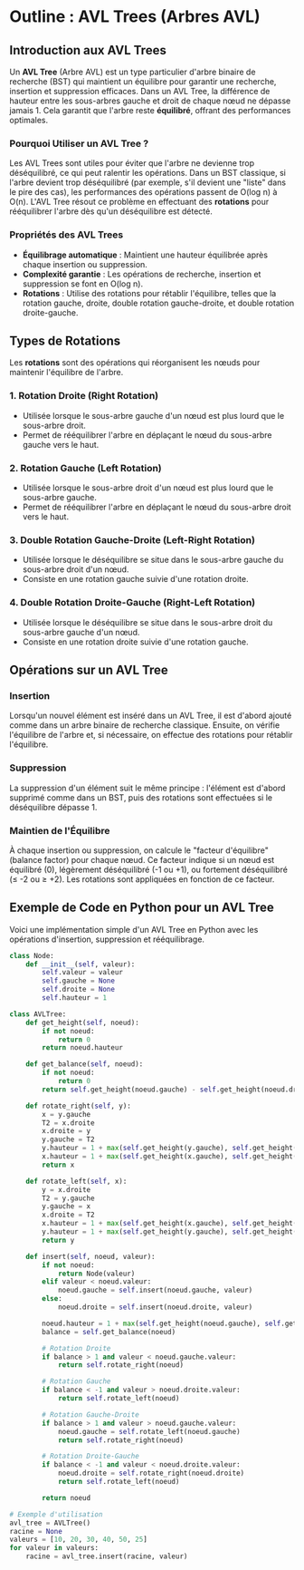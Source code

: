 # Outline : AVL Trees (Arbres AVL)

## Introduction aux AVL Trees

Un **AVL Tree** (Arbre AVL) est un type particulier d'arbre binaire de recherche (BST) qui maintient un équilibre pour garantir une recherche, insertion et suppression efficaces. Dans un AVL Tree, la différence de hauteur entre les sous-arbres gauche et droit de chaque nœud ne dépasse jamais 1. Cela garantit que l'arbre reste **équilibré**, offrant des performances optimales.

### Pourquoi Utiliser un AVL Tree ?

Les AVL Trees sont utiles pour éviter que l'arbre ne devienne trop déséquilibré, ce qui peut ralentir les opérations. Dans un BST classique, si l'arbre devient trop déséquilibré (par exemple, s'il devient une "liste" dans le pire des cas), les performances des opérations passent de O(log n) à O(n). L'AVL Tree résout ce problème en effectuant des **rotations** pour rééquilibrer l'arbre dès qu'un déséquilibre est détecté.

### Propriétés des AVL Trees

- **Équilibrage automatique** : Maintient une hauteur équilibrée après chaque insertion ou suppression.
- **Complexité garantie** : Les opérations de recherche, insertion et suppression se font en O(log n).
- **Rotations** : Utilise des rotations pour rétablir l'équilibre, telles que la rotation gauche, droite, double rotation gauche-droite, et double rotation droite-gauche.

## Types de Rotations

Les **rotations** sont des opérations qui réorganisent les nœuds pour maintenir l'équilibre de l'arbre.

### 1. Rotation Droite (Right Rotation)

- Utilisée lorsque le sous-arbre gauche d'un nœud est plus lourd que le sous-arbre droit.
- Permet de rééquilibrer l'arbre en déplaçant le nœud du sous-arbre gauche vers le haut.

### 2. Rotation Gauche (Left Rotation)

- Utilisée lorsque le sous-arbre droit d'un nœud est plus lourd que le sous-arbre gauche.
- Permet de rééquilibrer l'arbre en déplaçant le nœud du sous-arbre droit vers le haut.

### 3. Double Rotation Gauche-Droite (Left-Right Rotation)

- Utilisée lorsque le déséquilibre se situe dans le sous-arbre gauche du sous-arbre droit d'un nœud.
- Consiste en une rotation gauche suivie d'une rotation droite.

### 4. Double Rotation Droite-Gauche (Right-Left Rotation)

- Utilisée lorsque le déséquilibre se situe dans le sous-arbre droit du sous-arbre gauche d'un nœud.
- Consiste en une rotation droite suivie d'une rotation gauche.

## Opérations sur un AVL Tree

### Insertion

Lorsqu'un nouvel élément est inséré dans un AVL Tree, il est d'abord ajouté comme dans un arbre binaire de recherche classique. Ensuite, on vérifie l'équilibre de l'arbre et, si nécessaire, on effectue des rotations pour rétablir l'équilibre.

### Suppression

La suppression d'un élément suit le même principe : l'élément est d'abord supprimé comme dans un BST, puis des rotations sont effectuées si le déséquilibre dépasse 1.

### Maintien de l'Équilibre

À chaque insertion ou suppression, on calcule le "facteur d'équilibre" (balance factor) pour chaque nœud. Ce facteur indique si un nœud est équilibré (0), légèrement déséquilibré (-1 ou +1), ou fortement déséquilibré (≤ -2 ou ≥ +2). Les rotations sont appliquées en fonction de ce facteur.

## Exemple de Code en Python pour un AVL Tree

Voici une implémentation simple d'un AVL Tree en Python avec les opérations d'insertion, suppression et rééquilibrage.

```python
class Node:
    def __init__(self, valeur):
        self.valeur = valeur
        self.gauche = None
        self.droite = None
        self.hauteur = 1

class AVLTree:
    def get_height(self, noeud):
        if not noeud:
            return 0
        return noeud.hauteur

    def get_balance(self, noeud):
        if not noeud:
            return 0
        return self.get_height(noeud.gauche) - self.get_height(noeud.droite)

    def rotate_right(self, y):
        x = y.gauche
        T2 = x.droite
        x.droite = y
        y.gauche = T2
        y.hauteur = 1 + max(self.get_height(y.gauche), self.get_height(y.droite))
        x.hauteur = 1 + max(self.get_height(x.gauche), self.get_height(x.droite))
        return x

    def rotate_left(self, x):
        y = x.droite
        T2 = y.gauche
        y.gauche = x
        x.droite = T2
        x.hauteur = 1 + max(self.get_height(x.gauche), self.get_height(x.droite))
        y.hauteur = 1 + max(self.get_height(y.gauche), self.get_height(y.droite))
        return y

    def insert(self, noeud, valeur):
        if not noeud:
            return Node(valeur)
        elif valeur < noeud.valeur:
            noeud.gauche = self.insert(noeud.gauche, valeur)
        else:
            noeud.droite = self.insert(noeud.droite, valeur)

        noeud.hauteur = 1 + max(self.get_height(noeud.gauche), self.get_height(noeud.droite))
        balance = self.get_balance(noeud)

        # Rotation Droite
        if balance > 1 and valeur < noeud.gauche.valeur:
            return self.rotate_right(noeud)

        # Rotation Gauche
        if balance < -1 and valeur > noeud.droite.valeur:
            return self.rotate_left(noeud)

        # Rotation Gauche-Droite
        if balance > 1 and valeur > noeud.gauche.valeur:
            noeud.gauche = self.rotate_left(noeud.gauche)
            return self.rotate_right(noeud)

        # Rotation Droite-Gauche
        if balance < -1 and valeur < noeud.droite.valeur:
            noeud.droite = self.rotate_right(noeud.droite)
            return self.rotate_left(noeud)

        return noeud

# Exemple d'utilisation
avl_tree = AVLTree()
racine = None
valeurs = [10, 20, 30, 40, 50, 25]
for valeur in valeurs:
    racine = avl_tree.insert(racine, valeur)
```

## 